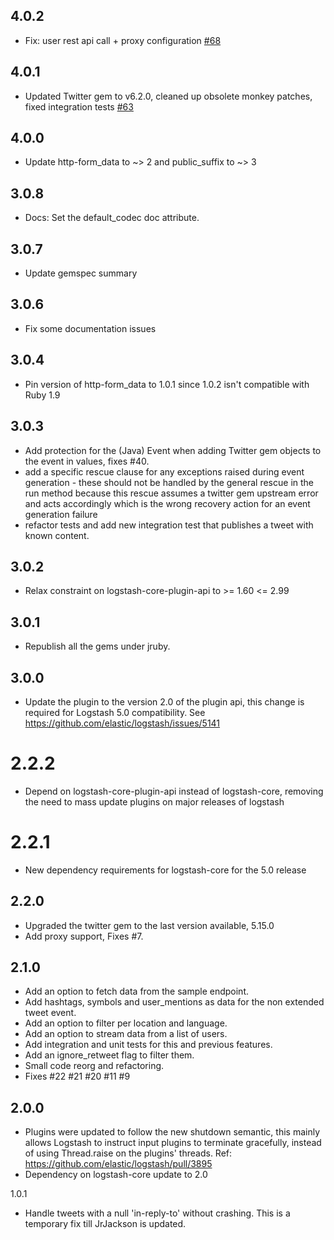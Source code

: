 ## 4.0.2

  - Fix: user rest api call + proxy configuration [#68](https://github.com/logstash-plugins/logstash-input-twitter/pull/68)

## 4.0.1
  - Updated Twitter gem to v6.2.0, cleaned up obsolete monkey patches, fixed integration tests [#63](https://github.com/logstash-plugins/logstash-input-twitter/pull/63)

## 4.0.0
  - Update http-form_data to ~> 2 and public_suffix to ~> 3

## 3.0.8
  - Docs: Set the default_codec doc attribute.

## 3.0.7
  - Update gemspec summary

## 3.0.6
  - Fix some documentation issues

## 3.0.4
 - Pin version of http-form_data to 1.0.1 since 1.0.2 isn't compatible with Ruby 1.9

## 3.0.3
  - Add protection for the (Java) Event when adding Twitter gem objects to the event in values,
    fixes #40.
  - add a specific rescue clause for any exceptions raised during event generation - these
    should not be handled by the general rescue in the run method because this rescue assumes
    a twitter gem upstream error and acts accordingly which is the wrong recovery action for an event generation failure
  - refactor tests and add new integration test that publishes a tweet with known content.

## 3.0.2
  - Relax constraint on logstash-core-plugin-api to >= 1.60 <= 2.99

## 3.0.1
  - Republish all the gems under jruby.
## 3.0.0
  - Update the plugin to the version 2.0 of the plugin api, this change is required for Logstash 5.0 compatibility. See https://github.com/elastic/logstash/issues/5141
# 2.2.2
  - Depend on logstash-core-plugin-api instead of logstash-core, removing the need to mass update plugins on major releases of logstash
# 2.2.1
  - New dependency requirements for logstash-core for the 5.0 release
## 2.2.0
  - Upgraded the twitter gem to the last version available, 5.15.0
  - Add proxy support, Fixes #7.

## 2.1.0
  - Add an option to fetch data from the sample endpoint.
  - Add hashtags, symbols and user_mentions as data for the non extended tweet event.
  - Add an option to filter per location and language.
  - Add an option to stream data from a list of users.
  - Add integration and unit tests for this and previous features.
  - Add an ignore_retweet flag to filter them.
  - Small code reorg and refactoring.
  - Fixes #22 #21 #20 #11 #9

## 2.0.0
 - Plugins were updated to follow the new shutdown semantic, this mainly allows Logstash to instruct input plugins to terminate gracefully, 
   instead of using Thread.raise on the plugins' threads. Ref: https://github.com/elastic/logstash/pull/3895
 - Dependency on logstash-core update to 2.0

1.0.1
  * Handle tweets with a null 'in-reply-to' without crashing. This is a temporary fix till JrJackson is updated.
